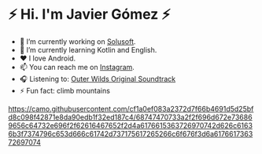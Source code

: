 # ⚡ Hi. I'm Javier Gómez ⚡

- 🔭 I’m currently working on [Solusoft](https://www.solusoft.es/inicio.aspx).
- 🌱 I’m currently learning Kotlin and English.
- ❤️ I love Android.
- 📫 You can reach me on [Instagram](https://www.instagram.com/wiillyfog/?hl=es).
- 🎧 Listening to: [Outer Wilds Original Soundtrack](https://www.youtube.com/watch?v=36JtMdp70h0&list=PLer5UtBCZiMxCsYWKiEUXSbMkCETXvl8c)
- ⚡ Fun fact: climb mountains


https://camo.githubusercontent.com/cf1a0ef083a2372d7f66b4691d5d25bfd8c098f42871e8da90edb1f32ed187c4/68747470733a2f2f696d672e736869656c64732e696f2f62616467652f2d4a6176615363726970742d626c61636b3f7374796c653d666c61742d737175617265266c6f676f3d6a617661736372697074
<!--
**JavierGF1991/JavierGF1991** is a ✨ _special_ ✨ repository because its `README.md` (this file) appears on your GitHub profile.

Here are some ideas to get you started:

- 🔭 I’m currently working on ...
- 🌱 I’m currently learning ...
- 👯 I’m looking to collaborate on ...
- 🤔 I’m looking for help with ...
- 💬 Ask me about ...
- 📫 How to reach me: ...
- 😄 Pronouns: ...
- ⚡ Fun fact: ...
-->
